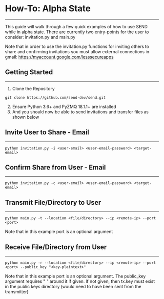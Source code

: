 # How-To: Alpha State
---------------------
This guide will walk through a few quick examples of how to use SEND while in
alpha state. There are currently two entry-points for the user to consider:
invitation.py and main.py

Note that in order to use the invitation.py functions for inviting others to
share and confirming invitations you must allow external connections in gmail:
https://myaccount.google.com/lesssecureapps

## Getting Started
------------------
1. Clone the Repository
```
git clone https://github.com/send-dev/send.git
```
2. Ensure Python 3.6+ and PyZMQ 18.1.1+ are installed
3. And you should now be able to send invitations and transfer files as shown
   below
   
## Invite User to Share - Email
-------------------------------
```
python invitation.py -i <user-email> <user-email-password> <target-email>
```

## Confirm Share from User - Email
-------------------------------
```
python invitation.py -c <user-email> <user-email-password> <target-email>
```

## Transmit File/Directory to User
----------------------------------
```
python main.py -t --location <file/directory> --ip <remote-ip> --port <port>
```
Note that in this example port is an optional argument

## Receive File/Directory from User
-----------------------------------
```
python main.py -r --location <file/directory> --ip <remote-ip> --port <port> --public_key "<key-plaintext>"
```
Note that in this example port is an optional argument. The public_key argument
requires " " around it if given. If not given, then tx.key must exist in the
public keys directory (would need to have been sent from the transmitter)
